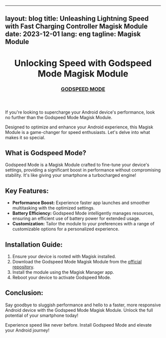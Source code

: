  ---
layout: blog
title: Unleashing Lightning Speed with Fast Charging Controller Magisk Module
date: 2023-12-01
lang: eng
tagline: Magisk Module
---


<header>
    <h1>Unlocking Speed with Godspeed Mode Magisk Module</h1>
    <h3 class="fw-bold mb-0 fs-4"><a href="https://www.magiskflash.com/2023/11/best-magisk-module-for-gaming-boost.html">GODSPEED MODE</a></h3>
</header>
<section>
    <p>If you're looking to supercharge your Android device's performance, look no further than the Godspeed Mode Magisk Module.</p>
    <p>Designed to optimize and enhance your Android experience, this Magisk Module is a game-changer for speed enthusiasts. Let's delve into what makes it so special.</p>
</section>
<section>
    <h2>What is Godspeed Mode?</h2>
    <p>Godspeed Mode is a Magisk Module crafted to fine-tune your device's settings, providing a significant boost in performance without compromising stability. It's like giving your smartphone a turbocharged engine!</p>
</section>
<section>
    <h2>Key Features:</h2>
    <ul>
        <li><strong>Performance Boost:</strong> Experience faster app launches and smoother multitasking with the optimized settings.</li>
        <li><strong>Battery Efficiency:</strong> Godspeed Mode intelligently manages resources, ensuring an efficient use of battery power for extended usage.</li>
        <li><strong>Customization:</strong> Tailor the module to your preferences with a range of customizable options for a personalized experience.</li>
    </ul>
</section>
<section>
    <h2>Installation Guide:</h2>
    <ol>
        <li>Ensure your device is rooted with Magisk installed.</li>
        <li>Download the Godspeed Mode Magisk Module from the <a href="https://www.magiskflash.com/2023/11/best-magisk-module-for-gaming-boost.html">official repository</a>.</li>
        <li>Install the module using the Magisk Manager app.</li>
        <li>Reboot your device to activate Godspeed Mode.</li>
    </ol>
</section>
<section>
    <h2>Conclusion:</h2>
    <p>Say goodbye to sluggish performance and hello to a faster, more responsive Android device with the Godspeed Mode Magisk Module. Unlock the full potential of your smartphone today!</p>
</section>
<footer>
    <p>Experience speed like never before. Install Godspeed Mode and elevate your Android journey!</p>
</footer>
